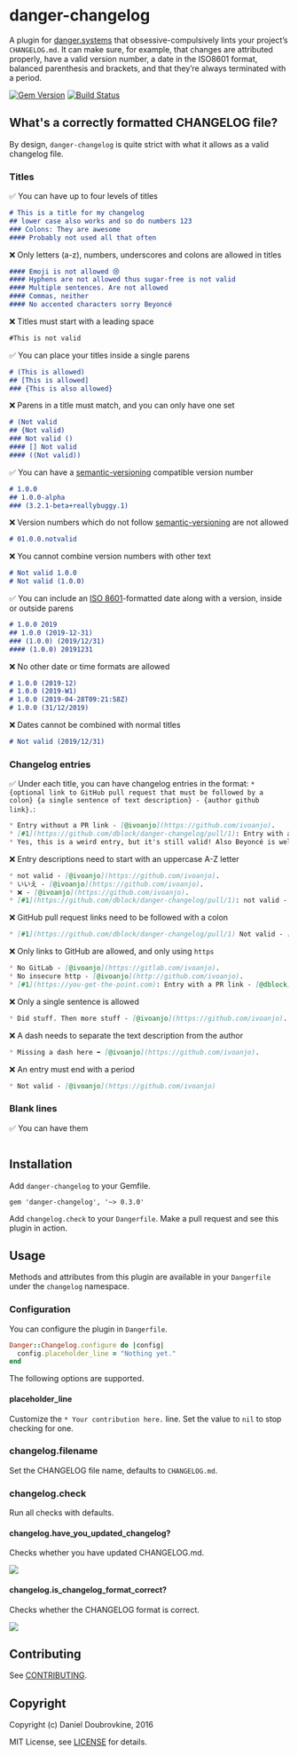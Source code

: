 # danger-changelog

A plugin for [danger.systems](http://danger.systems) that obsessive-compulsively lints your project’s `CHANGELOG.md`.
It can make sure, for example, that changes are attributed properly, have a valid version number, a date in the ISO8601 format, balanced parenthesis and brackets, and that they’re always terminated with a period.

[![Gem Version](https://badge.fury.io/rb/danger-changelog.svg)](https://badge.fury.io/rb/danger-changelog)
[![Build Status](https://travis-ci.org/dblock/danger-changelog.svg?branch=master)](https://travis-ci.org/dblock/danger-changelog)

## What's a correctly formatted CHANGELOG file?

By design, `danger-changelog` is quite strict with what it allows as a valid changelog file.

### Titles

✅ You can have up to four levels of titles

```markdown
# This is a title for my changelog
## lower case also works and so do numbers 123
### Colons: They are awesome
#### Probably not used all that often
```

❌ Only letters (a-z), numbers, underscores and colons are allowed in titles

```markdown
#### Emoji is not allowed 😢
#### Hyphens are not allowed thus sugar-free is not valid
#### Multiple sentences. Are not allowed
#### Commas, neither
#### No accented characters sorry Beyoncé
```

❌ Titles must start with a leading space

```markdown
#This is not valid
```

✅ You can place your titles inside a single parens

```markdown
# (This is allowed)
## [This is allowed]
### {This is also allowed}
```

❌ Parens in a title must match, and you can only have one set

```markdown
# (Not valid
## {Not valid)
### Not valid ()
#### [] Not valid
#### ((Not valid))
```

✅ You can have a [semantic-versioning](https://semver.org/) compatible version number

```markdown
# 1.0.0
## 1.0.0-alpha
### (3.2.1-beta+reallybuggy.1)
```

❌ Version numbers which do not follow [semantic-versioning](https://semver.org/) are not allowed

```markdown
# 01.0.0.notvalid
```

❌ You cannot combine version numbers with other text

```markdown
# Not valid 1.0.0
# Not valid (1.0.0)
```

✅ You can include an [ISO 8601](https://en.wikipedia.org/wiki/ISO_8601)-formatted date along with a version, inside or outside parens

```markdown
# 1.0.0 2019
## 1.0.0 (2019-12-31)
### (1.0.0) (2019/12/31)
#### (1.0.0) 20191231
```

❌ No other date or time formats are allowed

```markdown
# 1.0.0 (2019-12)
# 1.0.0 (2019-W1)
# 1.0.0 (2019-04-28T09:21:58Z)
# 1.0.0 (31/12/2019)
```

❌ Dates cannot be combined with normal titles

```markdown
# Not valid (2019/12/31)
```

### Changelog entries

✅ Under each title, you can have changelog entries in the format: `* {optional link to GitHub pull request that must be followed by a colon} {a single sentence of text description} - {author github link}.`:

```markdown
* Entry without a PR link - [@ivoanjo](https://github.com/ivoanjo).
* [#1](https://github.com/dblock/danger-changelog/pull/1): Entry with a PR link - [@dblock](https://github.com/dblock).
* Yes, this is a weird entry, but it's still valid! Also Beyoncé is welcome here, as is 松本 行弘 and our nice emojis 👍 - [@ivoanjo](https://github.com/ivoanjo).
```

❌ Entry descriptions need to start with an uppercase A-Z letter

```markdown
* not valid - [@ivoanjo](https://github.com/ivoanjo).
* いいえ - [@ivoanjo](https://github.com/ivoanjo).
* ❌ - [@ivoanjo](https://github.com/ivoanjo).
* [#1](https://github.com/dblock/danger-changelog/pull/1): not valid - [@dblock](https://github.com/dblock).
```

❌ GitHub pull request links need to be followed with a colon

```markdown
* [#1](https://github.com/dblock/danger-changelog/pull/1) Not valid - [@dblock](https://github.com/dblock).
```

❌ Only links to GitHub are allowed, and only using `https`

```markdown
* No GitLab - [@ivoanjo](https://gitlab.com/ivoanjo).
* No insecure http - [@ivoanjo](http://github.com/ivoanjo).
* [#1](https://you-get-the-point.com): Entry with a PR link - [@dblock](https://github.com/dblock).
```
❌ Only a single sentence is allowed

```markdown
* Did stuff. Then more stuff - [@ivoanjo](https://github.com/ivoanjo).
```

❌ A dash needs to separate the text description from the author

```markdown
* Missing a dash here ➡️ [@ivoanjo](https://github.com/ivoanjo).
```

❌ An entry must end with a period

```markdown
* Not valid - [@ivoanjo](https://github.com/ivoanjo)
```

### Blank lines

✅ You can have them

```markdown

```

## Installation

Add `danger-changelog` to your Gemfile.

```
gem 'danger-changelog', '~> 0.3.0'
```

Add `changelog.check` to your `Dangerfile`. Make a pull request and see this plugin in action.

## Usage

Methods and attributes from this plugin are available in your `Dangerfile` under the `changelog` namespace.

### Configuration

You can configure the plugin in `Dangerfile`.

```ruby
Danger::Changelog.configure do |config|
  config.placeholder_line = "Nothing yet."
end
```

The following options are supported.

#### placeholder_line

Customize the `* Your contribution here.` line. Set the value to `nil` to stop checking for one.

### changelog.filename

Set the CHANGELOG file name, defaults to `CHANGELOG.md`.

### changelog.check

Run all checks with defaults.

#### changelog.have_you_updated_changelog?

Checks whether you have updated CHANGELOG.md.

![](images/have_you_updated_changelog.png)

#### changelog.is_changelog_format_correct?

Checks whether the CHANGELOG format is correct.

![](images/is_changelog_format_correct.png)

## Contributing

See [CONTRIBUTING](CONTRIBUTING.md).

## Copyright

Copyright (c) Daniel Doubrovkine, 2016

MIT License, see [LICENSE](LICENSE.txt) for details.
